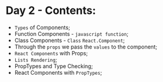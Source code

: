 # Day 2 - Contents: 

* `Types` of Components; 
* Function Components - `javascript function`; 
* Class Components - `Class` `React.Component`; 
* Through the `props` we pass the `values` to the component; 
* `React Components` with Props; 
* `Lists Rendering`; 
* PropTypes and Type Checking; 
* React Components with `PropTypes`; 
